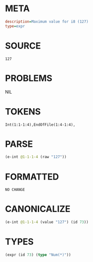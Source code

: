 # META
~~~ini
description=Maximum value for i8 (127)
type=expr
~~~
# SOURCE
~~~roc
127
~~~
# PROBLEMS
NIL
# TOKENS
~~~zig
Int(1:1-1:4),EndOfFile(1:4-1:4),
~~~
# PARSE
~~~clojure
(e-int @1-1-1-4 (raw "127"))
~~~
# FORMATTED
~~~roc
NO CHANGE
~~~
# CANONICALIZE
~~~clojure
(e-int @1-1-1-4 (value "127") (id 73))
~~~
# TYPES
~~~clojure
(expr (id 73) (type "Num(*)"))
~~~